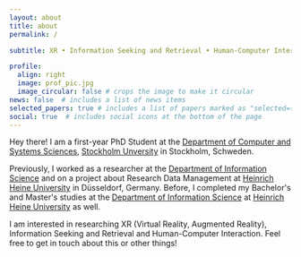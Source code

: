 ```yaml
---
layout: about
title: about
permalink: /

subtitle: XR • Information Seeking and Retrieval • Human-Computer Interaction

profile:
  align: right
  image: prof_pic.jpg
  image_circular: false # crops the image to make it circular
news: false  # includes a list of news items
selected_papers: true # includes a list of papers marked as "selected={true}"
social: true  # includes social icons at the bottom of the page
---
```


Hey there!
I am a first-year PhD Student at the <a href="https://dsv.su.se">Department of Computer and Systems Sciences</a>, <a href="https://su.se">Stockholm Unversity</a> in Stockholm, Schweden.

Previously, I worked as a researcher at the <a href="https://www.isi.hhu.de/en/departments/department-of-information-science">Department of Information Science</a> and on a project about Research Data Management at <a href="https://www.hhu.de/en/">Heinrich Heine University</a> in Düsseldorf, Germany. Before, I completed my Bachelor's and Master's studies at the <a href="https://www.isi.hhu.de/en/departments/department-of-information-science">Department of Information Science</a> at <a href="https://www.hhu.de/en/">Heinrich Heine University</a> as well.

I am interested in researching XR (Virtual Reality, Augmented Reality), Information Seeking and Retrieval and Human-Computer Interaction. Feel free to get in touch about this or other things!